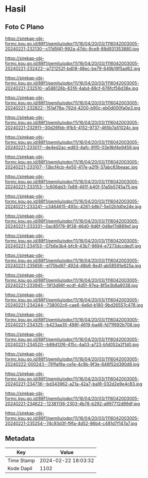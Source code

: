 # Hasil

## Foto C Plano

https://sirekap-obj-formc.kpu.go.id/88f1/pemilu/pdpr/11/16/04/20/03/1116042003005-20240221-232130--c17d5f41-992a-47dc-9ce8-88d931353880.jpg

https://sirekap-obj-formc.kpu.go.id/88f1/pemilu/pdpr/11/16/04/20/03/1116042003005-20240221-232422--a721252f-bd08-48ec-be79-649b19f5ad62.jpg

https://sirekap-obj-formc.kpu.go.id/88f1/pemilu/pdpr/11/16/04/20/03/1116042003005-20240221-232510--a588126b-8316-4abd-88cf-676fcf56d38e.jpg

https://sirekap-obj-formc.kpu.go.id/88f1/pemilu/pdpr/11/16/04/20/03/1116042003005-20240221-232822--151af78a-792d-4200-b90c-eb0d000fa0e3.jpg

https://sirekap-obj-formc.kpu.go.id/88f1/pemilu/pdpr/11/16/04/20/03/1116042003005-20240221-232911--30d26fbb-91b5-4152-9737-465b7a51024c.jpg

https://sirekap-obj-formc.kpu.go.id/88f1/pemilu/pdpr/11/16/04/20/03/1116042003005-20240221-233017--de4ed2ac-ed93-4afc-91f0-03e9bf4e9459.jpg

https://sirekap-obj-formc.kpu.go.id/88f1/pemilu/pdpr/11/16/04/20/03/1116042003005-20240221-233107--13bcf4cb-4e50-417e-a2f9-37abc83beaac.jpg

https://sirekap-obj-formc.kpu.go.id/88f1/pemilu/pdpr/11/16/04/20/03/1116042003005-20240221-233153--1c606dd3-7e89-461f-b40f-51a5b5745a75.jpg

https://sirekap-obj-formc.kpu.go.id/88f1/pemilu/pdpr/11/16/04/20/03/1116042003005-20240221-233241--c3464615-493c-4261-b8b7-5e02b1d0e24e.jpg

https://sirekap-obj-formc.kpu.go.id/88f1/pemilu/pdpr/11/16/04/20/03/1116042003005-20240221-233331--0ac85f78-8f38-46d0-9d6f-0d8ef7d889ef.jpg

https://sirekap-obj-formc.kpu.go.id/88f1/pemilu/pdpr/11/16/04/20/03/1116042003005-20240221-234153--07b6e3b4-bfc9-43b7-9694-e7273dccded1.jpg

https://sirekap-obj-formc.kpu.go.id/88f1/pemilu/pdpr/11/16/04/20/03/1116042003005-20240221-235656--e170bd97-492d-48b6-8e4f-ab58591e625a.jpg

https://sirekap-obj-formc.kpu.go.id/88f1/pemilu/pdpr/11/16/04/20/03/1116042003005-20240221-233945--1913d96f-ecdf-4d5f-97ea-8f5e3b8a9038.jpg

https://sirekap-obj-formc.kpu.go.id/88f1/pemilu/pdpr/11/16/04/20/03/1116042003005-20240221-234244--738002c6-cae6-4e6d-b180-9bd26557c478.jpg

https://sirekap-obj-formc.kpu.go.id/88f1/pemilu/pdpr/11/16/04/20/03/1116042003005-20240221-234325--b423aa35-498f-4619-ba46-fd71f692b708.jpg

https://sirekap-obj-formc.kpu.go.id/88f1/pemilu/pdpr/11/16/04/20/03/1116042003005-20240221-234520--b89d12f6-415c-4a03-a723-b1d052a2f1d0.jpg

https://sirekap-obj-formc.kpu.go.id/88f1/pemilu/pdpr/11/16/04/20/03/1116042003005-20240222-000243--791faf9a-ce1e-4c9b-9f3e-646f52d390d9.jpg

https://sirekap-obj-formc.kpu.go.id/88f1/pemilu/pdpr/11/16/04/20/03/1116042003005-20240221-234736--bd343962-a21a-42a7-ba16-032d2e9e4c83.jpg

https://sirekap-obj-formc.kpu.go.id/88f1/pemilu/pdpr/11/16/04/20/03/1116042003005-20240221-234622--12381136-2303-4b78-b292-a997712d99df.jpg

https://sirekap-obj-formc.kpu.go.id/88f1/pemilu/pdpr/11/16/04/20/03/1116042003005-20240221-235254--74c93d3f-f9fa-4d52-86b4-c481d7f147a7.jpg


## Metadata

| Key        | Value               |
| ---------- | ------------------- |
| Time Stamp | 2024-02-22 18:03:32 |
| Kode Dapil | 1102                |



